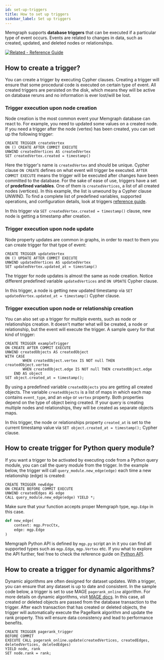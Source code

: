 ```yaml
---
id: set-up-triggers
title: How to set up triggers
sidebar_label: Set up triggers
---
```


Memgraph supports **database triggers** that can be executed if a particular type of event occurs. Events are related to changes in data, such as created, updated, and deleted nodes or relationships. 

[![Related - Reference Guide](https://img.shields.io/static/v1?label=Related&message=Reference%20Guide&color=yellow&style=for-the-badge)](/reference-guide/triggers.md) 


## How to create a trigger?

You can create a trigger by executing Cypher clauses. Creating a trigger will ensure that some procedural code is executed on certain type of event. 
All created triggers are persisted on the disk, which means they will be active on database reruns and no information is ever lost/will be lost.

### Trigger execution upon node creation

Node creation is the most common event your Memgraph database can react to. For example, you need to updated some values on a created node. 
If you need a trigger after the node (vertex) has been created, you can set up the following trigger: 

```cypher
CREATE TRIGGER createVertex
ON () CREATE AFTER COMMIT EXECUTE
UNWIND createdVertices AS createdVertex
SET createdVertex.created = timestamp()
```

Here the trigger's name is `createdVertex` and should be unique. Cypher clause  `ON CREATE` defines on what event will trigger be executed. `AFTER COMMIT EXECUTE` means the trigger will be executed after changes have been committed to the database. For the sake of ease of use, triggers have a set of **predefined variables**. One of them is `createdVertices`, a list of all created nodes (vertices). In this example, the list is unwound by a Cypher clause UNWIND. 
To find a complete list of predefined variables, supported operations, and configuration details, look at triggers [reference guide](https://memgraph.com/docs/memgraph/reference-guide/triggers).

In this trigger via `SET createdVertex.created = timestamp()`  clause, new node is getting a timestamp after creation.

### Trigger execution upon node update

Node property updates are common in graphs, in order to react to them you can create trigger for that type of event: 

```cypher
CREATE TRIGGER updateVertex
ON () UPDATE AFTER COMMIT EXECUTE
UNWIND updatedVertices AS updatedVertex
SET updatedVertex.updated_at = timestamp()

```
The trigger for node updates is almost the same as node creation. Notice different predefined variable `updatedVertices` and `ON UPDATE` Cypher clause.

In this trigger, a node is getting new updated timestamp via `SET updatedVertex.updated_at = timestamp()` Cypher clause.

### Trigger execution upon node or relationship creation

You can also set up a trigger for multiple events, such as node or relationships creation. It doesn't matter what will be created, a node or relationship, but the event will execute the trigger.
A sample query for that kind of trigger: 

```cypher
CREATE TRIGGER exampleTrigger
ON CREATE AFTER COMMIT EXECUTE
UNWIND createdObjects AS createdObject
WITH CASE
        WHEN createdObject.vertex IS NOT null THEN createdObject.vertex
        WHEN createdObject.edge IS NOT null THEN createdObject.edge
    END AS object
SET object.created_at = timestamp();
```

By using a predefined variable `createdObjects` you are getting all created objects. The variable `createdObjects` is a list of maps in which each map contains `event_type`, and an `edge` or `vertex` property. Both properties depend on the type of object being created. If your query is creating multiple nodes and relationships, they will be created as separate objects maps. 

In this trigger, the node or relationships property `created_at` is set to the current timestamp value via `SET object.created_at = timestamp();` Cypher clause. 

## How to create trigger for Python query module? 
If you want a trigger to be activated by executing code from a Python query module, you can call the query module from the trigger. In the example below, the trigger will call `query_module.new_edge(edge)` each time a new relationship (edge) is created:

```cypher
CREATE TRIGGER newEdge
ON CREATE BEFORE COMMIT EXECUTE
UNWIND createdEdges AS edge
CALL query_module.new_edge(edge) YIELD *;
```

Make sure that your function accepts proper Memgraph type, `mgp.Edge` in this case. 

```python
def new_edge(
    context: mgp.ProcCtx,
    edge: mgp.Edge
)
```
Memgraph Python API is defined by `mgp.py` script an in it you can find all supported types such as `mgp.Edge`, `mgp.Vertex` etc. If you what to explore the API further, feel free to check the reference guide on [Python API](https://memgraph.com/docs/memgraph/reference-guide/query-modules/api/python-api).

## How to create a trigger for dynamic algorithms? 

Dynamic algorithms are often designed for dataset updates. With a trigger, you can ensure that any dataset is up to date and consistent. In the sample code below, a trigger is set to use MAGE `pagerank_online` algorithm. For more details on dynamic algorithms, visit [MAGE docs](https://memgraph.com/docs/mage/query-modules/available-queries). In this case, all created or deleted objects are passed from the database transaction to the trigger. After each transaction that has created or deleted objects, the trigger will automatically execute the PageRank algorithm and update the rank property. This will ensure data consistency and lead to performance benefits. 

```cypher
CREATE TRIGGER pagerank_trigger 
BEFORE COMMIT 
EXECUTE CALL pagerank_online.update(createdVertices, createdEdges, deletedVertices, deletedEdges) 
YIELD node, rank
SET node.rank = rank;
```

